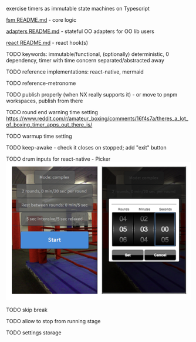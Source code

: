 exercise timers as immutable state machines on Typescript

[fsm README.md](fsm/README.md) - core logic

[adapters README.md](adapters/README.md) - stateful OO adapters for OO lib users

[react README.md](react/README.md) - react hook(s)

TODO keywords: immutable/functional, (optionally) deterministic, 0 dependency, timer with time concern separated/abstracted away

TODO reference implementations: react-native, mermaid

TODO reference-metronome

TODO publish properly (when NX really supports it) - or move to pnpm workspaces, publish from there

TODO round end warning time setting https://www.reddit.com/r/amateur_boxing/comments/16f4s7a/theres_a_lot_of_boxing_timer_apps_out_there_is/

TODO warmup time setting

TODO keep-awake - check it closes on stopped; add "exit" button

TODO drum inputs for react-native - Picker ![original.png](original.png)

TODO skip break

TODO allow to stop from running stage

TODO settings storage
